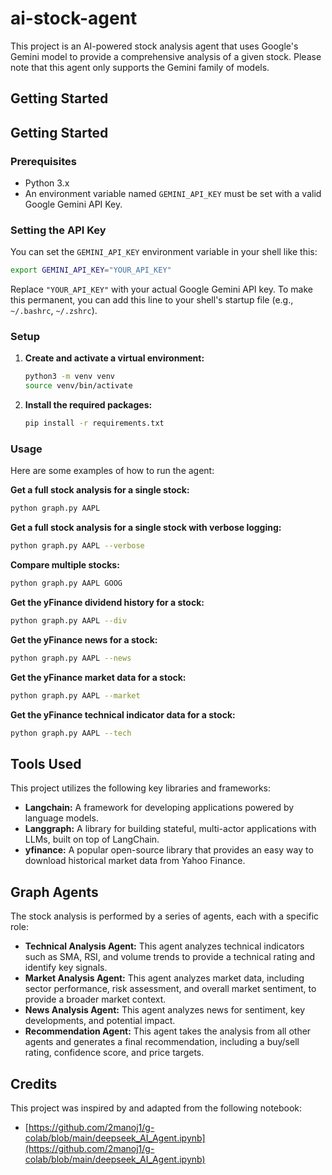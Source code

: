 # ai-stock-agent

This project is an AI-powered stock analysis agent that uses Google's Gemini model to provide a comprehensive analysis of a given stock. Please note that this agent only supports the Gemini family of models.

## Getting Started

## Getting Started

### Prerequisites

- Python 3.x
- An environment variable named `GEMINI_API_KEY` must be set with a valid Google Gemini API Key.

### Setting the API Key

You can set the `GEMINI_API_KEY` environment variable in your shell like this:

```bash
export GEMINI_API_KEY="YOUR_API_KEY"
```

Replace `"YOUR_API_KEY"` with your actual Google Gemini API key. To make this permanent, you can add this line to your shell's startup file (e.g., `~/.bashrc`, `~/.zshrc`).

### Setup

1.  **Create and activate a virtual environment:**
    ```bash
    python3 -m venv venv
    source venv/bin/activate
    ```

2.  **Install the required packages:**
    ```bash
    pip install -r requirements.txt
    ```

### Usage

Here are some examples of how to run the agent:

**Get a full stock analysis for a single stock:**
```bash
python graph.py AAPL
```

**Get a full stock analysis for a single stock with verbose logging:**
```bash
python graph.py AAPL --verbose
```

**Compare multiple stocks:**
```bash
python graph.py AAPL GOOG
```

**Get the yFinance dividend history for a stock:**
```bash
python graph.py AAPL --div
```

**Get the yFinance news for a stock:**
```bash
python graph.py AAPL --news
```

**Get the yFinance market data for a stock:**
```bash
python graph.py AAPL --market
```

**Get the yFinance technical indicator data for a stock:**
```bash
python graph.py AAPL --tech
```

## Tools Used

This project utilizes the following key libraries and frameworks:

- **Langchain:** A framework for developing applications powered by language models.
- **Langgraph:** A library for building stateful, multi-actor applications with LLMs, built on top of LangChain.
- **yfinance:** A popular open-source library that provides an easy way to download historical market data from Yahoo Finance.

## Graph Agents

The stock analysis is performed by a series of agents, each with a specific role:

- **Technical Analysis Agent:** This agent analyzes technical indicators such as SMA, RSI, and volume trends to provide a technical rating and identify key signals.
- **Market Analysis Agent:** This agent analyzes market data, including sector performance, risk assessment, and overall market sentiment, to provide a broader market context.
- **News Analysis Agent:** This agent analyzes news for sentiment, key developments, and potential impact.
- **Recommendation Agent:** This agent takes the analysis from all other agents and generates a final recommendation, including a buy/sell rating, confidence score, and price targets.

## Credits

This project was inspired by and adapted from the following notebook:

- [https://github.com/2manoj1/g-colab/blob/main/deepseek_AI_Agent.ipynb](https://github.com/2manoj1/g-colab/blob/main/deepseek_AI_Agent.ipynb)


